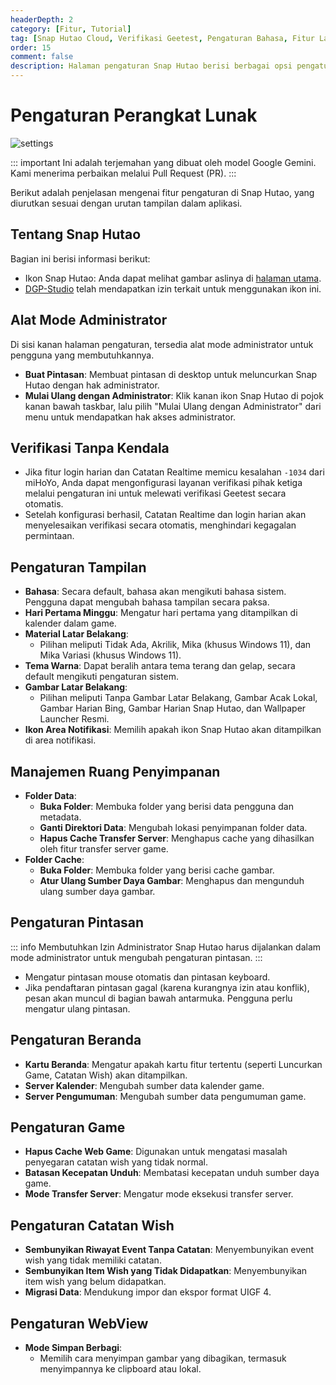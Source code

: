 ```yaml
---
headerDepth: 2
category: [Fitur, Tutorial]
tag: [Snap Hutao Cloud, Verifikasi Geetest, Pengaturan Bahasa, Fitur Lanjutan]
order: 15
comment: false
description: Halaman pengaturan Snap Hutao berisi berbagai opsi pengaturan program. Pengguna dapat menyesuaikan Snap Hutao sesuai preferensi mereka dengan mengubah pengaturan di halaman ini.
---
```


# Pengaturan Perangkat Lunak

![settings](https://img.alicdn.com/imgextra/i3/1797064093/O1CN01wDQfRa1g6e0ylR4ov_!!1797064093.png_.webp)

::: important
Ini adalah terjemahan yang dibuat oleh model Google Gemini. Kami menerima perbaikan melalui Pull Request (PR).
:::

Berikut adalah penjelasan mengenai fitur pengaturan di Snap Hutao, yang diurutkan sesuai dengan urutan tampilan dalam aplikasi.

## Tentang Snap Hutao

Bagian ini berisi informasi berikut:

- Ikon Snap Hutao: Anda dapat melihat gambar aslinya di [halaman utama](/).
- [DGP-Studio](https://github.com/DGP-Studio) telah mendapatkan izin terkait untuk menggunakan ikon ini.

## Alat Mode Administrator

Di sisi kanan halaman pengaturan, tersedia alat mode administrator untuk pengguna yang membutuhkannya.

- **Buat Pintasan**: Membuat pintasan di desktop untuk meluncurkan Snap Hutao dengan hak administrator.
- **Mulai Ulang dengan Administrator**: Klik kanan ikon Snap Hutao di pojok kanan bawah taskbar, lalu pilih "Mulai Ulang dengan Administrator" dari menu untuk mendapatkan hak akses administrator.

## Verifikasi Tanpa Kendala

- Jika fitur login harian dan Catatan Realtime memicu kesalahan `-1034` dari miHoYo, Anda dapat mengonfigurasi layanan verifikasi pihak ketiga melalui pengaturan ini untuk melewati verifikasi Geetest secara otomatis.
- Setelah konfigurasi berhasil, Catatan Realtime dan login harian akan menyelesaikan verifikasi secara otomatis, menghindari kegagalan permintaan.

## Pengaturan Tampilan

- **Bahasa**: Secara default, bahasa akan mengikuti bahasa sistem. Pengguna dapat mengubah bahasa tampilan secara paksa.
- **Hari Pertama Minggu**: Mengatur hari pertama yang ditampilkan di kalender dalam game.
- **Material Latar Belakang**:
  - Pilihan meliputi Tidak Ada, Akrilik, Mika (khusus Windows 11), dan Mika Variasi (khusus Windows 11).
- **Tema Warna**: Dapat beralih antara tema terang dan gelap, secara default mengikuti pengaturan sistem.
- **Gambar Latar Belakang**:
  - Pilihan meliputi Tanpa Gambar Latar Belakang, Gambar Acak Lokal, Gambar Harian Bing, Gambar Harian Snap Hutao, dan Wallpaper Launcher Resmi.
- **Ikon Area Notifikasi**: Memilih apakah ikon Snap Hutao akan ditampilkan di area notifikasi.

## Manajemen Ruang Penyimpanan

- **Folder Data**:
  - **Buka Folder**: Membuka folder yang berisi data pengguna dan metadata.
  - **Ganti Direktori Data**: Mengubah lokasi penyimpanan folder data.
  - **Hapus Cache Transfer Server**: Menghapus cache yang dihasilkan oleh fitur transfer server game.
- **Folder Cache**:
  - **Buka Folder**: Membuka folder yang berisi cache gambar.
  - **Atur Ulang Sumber Daya Gambar**: Menghapus dan mengunduh ulang sumber daya gambar.

## Pengaturan Pintasan

::: info Membutuhkan Izin Administrator
Snap Hutao harus dijalankan dalam mode administrator untuk mengubah pengaturan pintasan.
:::

- Mengatur pintasan mouse otomatis dan pintasan keyboard.
- Jika pendaftaran pintasan gagal (karena kurangnya izin atau konflik), pesan akan muncul di bagian bawah antarmuka. Pengguna perlu mengatur ulang pintasan.

## Pengaturan Beranda

- **Kartu Beranda**: Mengatur apakah kartu fitur tertentu (seperti Luncurkan Game, Catatan Wish) akan ditampilkan.
- **Server Kalender**: Mengubah sumber data kalender game.
- **Server Pengumuman**: Mengubah sumber data pengumuman game.

## Pengaturan Game

- **Hapus Cache Web Game**: Digunakan untuk mengatasi masalah penyegaran catatan wish yang tidak normal.
- **Batasan Kecepatan Unduh**: Membatasi kecepatan unduh sumber daya game.
- **Mode Transfer Server**: Mengatur mode eksekusi transfer server.

## Pengaturan Catatan Wish

- **Sembunyikan Riwayat Event Tanpa Catatan**: Menyembunyikan event wish yang tidak memiliki catatan.
- **Sembunyikan Item Wish yang Tidak Didapatkan**: Menyembunyikan item wish yang belum didapatkan.
- **Migrasi Data**: Mendukung impor dan ekspor format UIGF 4.

## Pengaturan WebView

- **Mode Simpan Berbagi**:
  - Memilih cara menyimpan gambar yang dibagikan, termasuk menyimpannya ke clipboard atau lokal.
